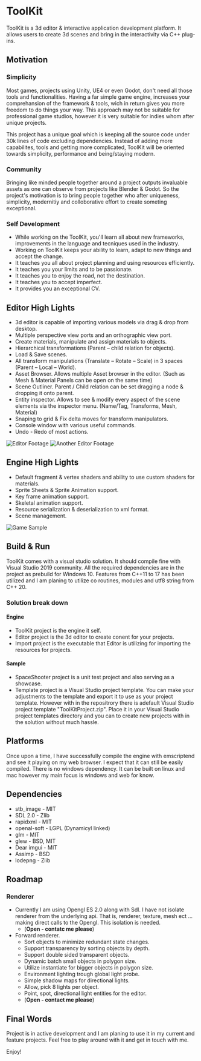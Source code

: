 

# ToolKit

ToolKit is a 3d editor & interactive application development platform. It allows users to create 3d scenes and bring in the interactivity via C++ plug-ins.

## Motivation

### Simplicity

Most games, projects using Unity, UE4 or even Godot, don't need all those tools and functionalities. Having a far simple game engine, increases your comprehansion of the framework & tools, wich in return gives you more freedom to do things your way. This approach may not be suitable for professional game studios, however it is very suitable for indies whom after unique projects.

This project has a unique goal which is keeping all the source code under 30k lines of code excluding dependencies. Instead of adding more capabilites, tools and getting more complicated, ToolKit will be oriented towards simplicity, performance and being/staying modern.

### Community

Bringing like minded people together around a project outputs invaluable assets as one can observe from projects like Blender & Godot. So the project's motivation is to bring people together who after uniqueness, simplicity, modernitiy and colloborative effort to create someting exceptional.

### Self Development

- While working on the ToolKit, you'll learn all about new frameworks, improvements in the language and tecniques used in the industry. 
- Working on ToolKit keeps your ability to learn, adapt to new things and accept the change.
- It teaches you all about project planning and using resources efficiently.
- It teaches you your limits and to be passionate.
- It teaches you to enjoy the road, not the destination.
- It teaches you to accept imperfect.
- It provides you an exceptional CV.

## Editor High Lights

- 3d editor is capable of importing various models via drag & drop from desktop.
- Multiple perspective view ports and an orthographic view port.
- Create materials, manipulate and assign materials to objects.
- Hierarchical transformations (Parent – child relation for objects).
- Load & Save scenes.
- All transform manipulations (Translate – Rotate – Scale) in 3 spaces (Parent – Local – World).
- Asset Browser. Allows multiple Asset browser in the editor. (Such as Mesh & Material Panels can be open on the same time)
- Scene Outliner. Parent / Child relation can be set dragging a node & dropping it onto parent.
- Entity inspector. Allows to see & modify every aspect of the scene elements via the inspector menu. (Name/Tag, Transforms, Mesh, Material)
- Snaping to grid & Fix delta moves for transform manipulators.
- Console window with various useful commands.
- Undo - Redo of most actions.

![Editor Footage](https://github.com/afraidofdark/ToolKit/blob/master/tk_ed_21.gif?raw=true "Editor")
![Another Editor Footage](https://github.com/afraidofdark/ToolKit/blob/master/tk_ed_22.gif?raw=true "Editor")
## Engine High Lights

- Default fragment & vertex shaders and ability to use custom shaders for materials.
- Sprite Sheets & Sprite Animation support.
- Key frame animation support.
- Skeletal animation support.
- Resource serialization & deserialization to xml format.
- Scene management.

![Game Sample](https://github.com/afraidofdark/ToolKit/blob/master/yes_10.gif?raw=true "Game")
## Build & Run

ToolKit comes with a visual studio solution. It should compile fine with Visual Studio 2019 community. All the required dependencies are in the project as prebuild for Windows 10. Features from C++11 to 17 has been utilized and I am planing to utilize co routines, modules and utf8 string from C++ 20.  

### Solution break down

#### Engine
- ToolKit project is the engine it self.
- Editor project is the 3d editor to create conent for your projects.
- Import project is the executable that Editor is utilizing for importing the resources for projects.

#### Sample
- SpaceShooter project is a unit test project and also serving as a showcase.
- Template project is a Visual Studio project template. You can make your adjustments to the template and export it to use as your project template. However with in the repositrory there is adefault Visual Studio project template "ToolKitProject.zip". Place it in your Visual Studio project templates directory and you can to create new projects with in the solution without much hassle.

## Platforms

Once upon a time, I have successfully compile the engine with emscriptend and see it playing on my web browser. I expect that it can still be easily compiled.
There is no windows dependency. It can be built on linux and mac however my main focus is windows and web for know.

## Dependencies
- stb_image - MIT 
- SDL 2.0 - Zlib
- rapidxml - MIT
- openal-soft - LGPL (Dynamicyl linked)
- glm - MIT
- glew - BSD, MIT
- Dear imgui - MIT
- Assimp - BSD
- lodepng - Zlib

## Roadmap

### Renderer
- Currently I am using Opengl ES 2.0 along with Sdl. I have not isolate renderer from the underlying api. That is, renderer, texture, mesh ect ... making direct calls to the Opengl. This isolation is needed. 
  - (**Open - contatc me please**)
- Forward renderer. 
  - Sort objects to minimize redundant state changes.
  - Support transparency by sorting objects by depth.
  - Support double sided transparent objects.
  - Dynamic batch small objects in polygon size.
  - Utilize instantiate for bigger objects in polygon size.
  - Environment lighting trough global light probe.
  - Simple shadow maps for directional lights.
  - Allow, pick 8 lights per object.
  - Point, spot, directional light entities for the editor.
  - (**Open - contact me please**)

## Final Words

Project is in active development and I am planing to use it in my current and feature projects. Feel free to play around with it and get in touch with me.

Enjoy!
